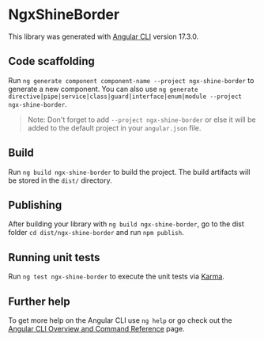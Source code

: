 # NgxShineBorder

This library was generated with [Angular CLI](https://github.com/angular/angular-cli) version 17.3.0.

## Code scaffolding

Run `ng generate component component-name --project ngx-shine-border` to generate a new component. You can also use `ng generate directive|pipe|service|class|guard|interface|enum|module --project ngx-shine-border`.
> Note: Don't forget to add `--project ngx-shine-border` or else it will be added to the default project in your `angular.json` file. 

## Build

Run `ng build ngx-shine-border` to build the project. The build artifacts will be stored in the `dist/` directory.

## Publishing

After building your library with `ng build ngx-shine-border`, go to the dist folder `cd dist/ngx-shine-border` and run `npm publish`.

## Running unit tests

Run `ng test ngx-shine-border` to execute the unit tests via [Karma](https://karma-runner.github.io).

## Further help

To get more help on the Angular CLI use `ng help` or go check out the [Angular CLI Overview and Command Reference](https://angular.io/cli) page.
